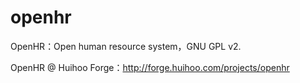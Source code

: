 openhr
======

OpenHR：Open human resource system，GNU GPL v2.

OpenHR @ Huihoo Forge：http://forge.huihoo.com/projects/openhr
